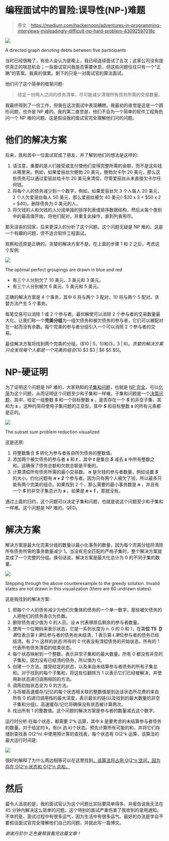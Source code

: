 # 编程面试中的冒险:误导性(NP-)难题

> 原文：<https://medium.com/hackernoon/adventures-in-programming-interviews-misleadingly-difficult-np-hard-problem-43092597018c>

![](img/df522fb61437b26e75f0401558bb0c01.png)

A directed graph denoting debts between five participants

当时已经很晚了，有些人会认为是晚上，我已经连续面试了五次；这家公司没有提供真正的喘息机会；一些面试官问我是否需要休息，但这些问题往往只有一个“正确”的答案。我真的很累。剩下的只是一对面试官的算法面试。

他们问了这个简单的框架问题:

> 给定一份两人之间的债务清单，尽可能减少清理所有债务所需的交易数量。

我最终得到了一份工作，但我在这次面试中表现糟糕。我最初的直觉是这是一个图形问题，也许是 NP 难的。我的第二直觉是，他们不会为一个简单的软件工程角色问一个 NP 难的问题。这是假设我的面试官完全理解他们问的问题。

# 他们的解决方案

后来，我和其中一位面试官成了朋友，并了解到他们的想法是这样的:

1.  请注意，重要的是人们接受或支付使他们变得完整所需的金额，而不是这些钱从哪里来。例如，如果爱丽丝欠鲍勃 20 美元，鲍勃欠卡尔 20 美元，那么这些债务可以通过爱丽丝给卡尔 20 美元来清偿，尽管爱丽丝从未直接欠卡尔任何钱。
2.  将每个人的债务减少到一个数字，例如，如果爱丽丝欠 3 个人每人 20 美元，2 个人欠爱丽丝每人 50 美元，那么爱丽丝被欠 40 美元(-$20 x 3 + $50 x 2 = $40)。删除债务为 0 美元的人。
3.  将欠钱的人和欠钱的人分成单独的排序列表或排序数据结构，然后从每个类别中的最高值开始，将他们配对，并重复此操作，直到列表用尽。

那天沮丧的回家，后来更深入的分析了这个问题。这个问题无疑是 NP 难的。这是一个有趣的问题，但不适合软件工程面试。

观察和还原是正确的。贪婪的解决方案不是。在上面的步骤 1 和 2 之后，考虑这个反例:

![](img/a4c710199ba99d7e3eebe6e938edb750.png)

The optimal perfect groupings are drawn in blue and red

*   有三个人分别欠了 10 美元、3 美元和 3 美元。
*   有三个人分别被欠 6 美元、5 美元和 5 美元。

正确的解决方案是 4 个事务，其中 6 将与两个 3 配对，10 将与两个 5 配对。贪婪方法产生 5 个事务。

每笔交易可以消除 1 或 2 个参与者。最优解使可以消除 2 个参与者的交易数量最大化。让我们称一个**完美分组**为一组欠债务和被欠债务的参与者，它们可以被配对在一起而没有余数。每个完美的参与者分组引入一个可以消除 2 个参与者的交易。

最佳解决方案将找到两个完美的分组，($10 | $5，$5)和($3，$3 | $6)。贪婪的解决方案只会发现每个人都是一个完美的组合($10 $3 $3 | $6 $5 $5)。

# **NP-硬证明**

为了证明这个问题是 NP 难的，大家熟知的[子集和问题](https://en.wikipedia.org/wiki/Subset_sum_problem)，也就是 [NP 完全](https://en.wikipedia.org/wiki/NP-completeness)，可以[化简](https://en.wikipedia.org/wiki/Reduction_(complexity))为这个问题，从而证明这个问题至少和子集和一样难。子集和问题是一个[决策问题](https://en.wikipedia.org/wiki/Decision_problem)，其中，给定一组整数 ***S*** 和一个目标整数 ***s*** ，是否存在一个 ***S*** 的非空子集，其和为 ***s*** 。这种约简将使用子集问题的正变型，其中 ***S*** 和目标整数 ***s*** 的所有元素都是正的。

![](img/f4ae49b12bf2037a7021920e91735401.png)

The subset sum problem reduction visualized

这是还原:

1.  将整数集合 ***S*** 转化为参与者各自所欠债务的整数值。
2.  添加两个被欠债务的参与者 ***s*** 和 ***t*** ，其中 ***t*** 是集合 ***S*** 减去 ***s*** 中所有整数之和。这确保了债务总额和欠款总额是平衡的。
3.  计算清偿所有债务所需的最小交易数。 ***n*** 是欠钱的参与者数量，例如设置 ***S*** 的大小。约化问题有 ***n + 2*** 个参与者。因为只有两个人被欠了钱，所以最多只能有两个完美的组合。如果找到 2 个，那么需要的最小事务数是 ***n*** ，并且有一个 ***S*** 的非空子集总计为 ***s*** 。如果是 ***n + 1*** ，那就没有。

通过上面的归约，这个问题可以决定子集和问题，也就是说这个问题至少和子集和一样难。这个问题是 NP 难的。QED。

# 解决方案

解决方案是最大化完美分组的数量以最小化事务的数量，因为每个完美分组将清除所有债务所需的事务数量减少 1。当没有完全匹配的严格子集时，整个解决方案就变成了一个完整的分组。换句话说，解决方案是最大化总计为 0 的不同子集的数量。

![](img/9ec005ab370c5c097ca74f90d18afa19.png)

Stepping through the above counterexample to the greedy solution. Invalid states are not drawn in this visualization (there are 60 undrawn states).

这是我找到的解决方案:

1.  把每个个人的债务减少为他们欠集体的债务的一个单一数字，那些被欠债务的人把他们的债务表示为负数。
2.  删除债务减少值为 0 的人员。设 ***n*** 代表移除后剩余的参与者数量。
3.  使用一个位掩码来表示状态，它是一系列长度为 n. 0 的 0 和 1，在第**位 T5【I***第*位表示第 ***i*** *第*位参与者的债务尚未结清，1 表示第 ***i*** *第*位参与者的债务已经结清。有 2^n 这样的状态:所有的 0 代表没有清偿债务的开始状态，所有的 1 代表所有债务清偿的结束状态。
4.  每个状态映射到一个整数，表示非空子集和的最大数量。所有 0 都没有非空的子集和，因为没有已结清的债务，所以值为 0。
5.  创建一个方法，接受给定的状态，以及来自未结算参与者债务的所有子集总和。对于找到的每个子集和，将这些位翻转为 1 以表示它们已经被解决，并使用新状态递归调用相同的方法。
6.  调用初始状态全为 0 的方法。
7.  与将被高速缓存/记忆的每个状态相关联的整数值是到达该状态所花费的来自所有 0 的递归调用栈的最大深度，表示最长的链(以及找到的最大数量的非空子集和分组)。高速缓存/记忆将确保没有状态被计算两次。
8.  找出所有 1 的整数值。这个问题的解决方案是参与者的数量减去这个数字，

运行时分析:在每个状态，都需要 2^k 运算，其中 k 是要考虑的未结算参与者债务的数量。对于给定的 k，有(n 选 k)个状态。预先计算所有可能的和，并将它们存储到查找表 O(2^n).中使用预计算的查找表，每个状态有 O(2^k 运算，该算法的最大运行时间是:

![](img/a5d5209cddc3f2d782154426e0ca0b0f.png)

很好的解释了为什么两边相等可以在这里找到[。该算法将占用 O(2^n 空间，因为存在 O(2^n 状态和 O(2^n 总和。](https://math.stackexchange.com/questions/1679305/prove-sumn-k-0n-choose-k-2k-3n)

# 然后

最令人沮丧的是，我的面试官认为这个问题比实际要简单得多，并报告说我无法在 45 分钟内解决这么简单的问题。这个特别的面试严重伤害了我收到的录用通知。不幸的是，面试过程中有很多运气，因为生活中有很多运气。最好的办法是学会不要假设面试官完全理解他们自己的问题，并就此写一篇博文。

*谢谢丹尼尔·乏色曼帮我看完这篇文章！*